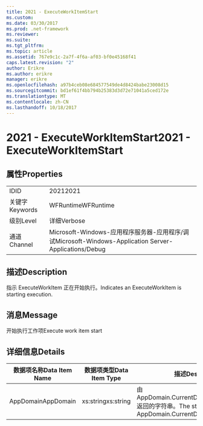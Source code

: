 ```yaml
---
title: 2021 - ExecuteWorkItemStart
ms.custom: 
ms.date: 03/30/2017
ms.prod: .net-framework
ms.reviewer: 
ms.suite: 
ms.tgt_pltfrm: 
ms.topic: article
ms.assetid: 767e9c1c-2a7f-4f6a-af03-bf0e45168f41
caps.latest.revision: "2"
author: Erikre
ms.author: erikre
manager: erikre
ms.openlocfilehash: a97b4ceb08e684577549de4d8424babe23008d15
ms.sourcegitcommit: bd1ef61f4bb794b25383d3d72e71041a5ced172e
ms.translationtype: MT
ms.contentlocale: zh-CN
ms.lasthandoff: 10/18/2017
---
```

# <a name="2021---executeworkitemstart"></a><span data-ttu-id="91464-102">2021 - ExecuteWorkItemStart</span><span class="sxs-lookup"><span data-stu-id="91464-102">2021 - ExecuteWorkItemStart</span></span>
## <a name="properties"></a><span data-ttu-id="91464-103">属性</span><span class="sxs-lookup"><span data-stu-id="91464-103">Properties</span></span>  
  
|||  
|-|-|  
|<span data-ttu-id="91464-104">ID</span><span class="sxs-lookup"><span data-stu-id="91464-104">ID</span></span>|<span data-ttu-id="91464-105">2021</span><span class="sxs-lookup"><span data-stu-id="91464-105">2021</span></span>|  
|<span data-ttu-id="91464-106">关键字</span><span class="sxs-lookup"><span data-stu-id="91464-106">Keywords</span></span>|<span data-ttu-id="91464-107">WFRuntime</span><span class="sxs-lookup"><span data-stu-id="91464-107">WFRuntime</span></span>|  
|<span data-ttu-id="91464-108">级别</span><span class="sxs-lookup"><span data-stu-id="91464-108">Level</span></span>|<span data-ttu-id="91464-109">详细</span><span class="sxs-lookup"><span data-stu-id="91464-109">Verbose</span></span>|  
|<span data-ttu-id="91464-110">通道</span><span class="sxs-lookup"><span data-stu-id="91464-110">Channel</span></span>|<span data-ttu-id="91464-111">Microsoft-Windows-应用程序服务器-应用程序/调试</span><span class="sxs-lookup"><span data-stu-id="91464-111">Microsoft-Windows-Application Server-Applications/Debug</span></span>|  
  
## <a name="description"></a><span data-ttu-id="91464-112">描述</span><span class="sxs-lookup"><span data-stu-id="91464-112">Description</span></span>  
 <span data-ttu-id="91464-113">指示 ExecuteWorkItem 正在开始执行。</span><span class="sxs-lookup"><span data-stu-id="91464-113">Indicates an ExecuteWorkItem is starting execution.</span></span>  
  
## <a name="message"></a><span data-ttu-id="91464-114">消息</span><span class="sxs-lookup"><span data-stu-id="91464-114">Message</span></span>  
 <span data-ttu-id="91464-115">开始执行工作项</span><span class="sxs-lookup"><span data-stu-id="91464-115">Execute work item start</span></span>  
  
## <a name="details"></a><span data-ttu-id="91464-116">详细信息</span><span class="sxs-lookup"><span data-stu-id="91464-116">Details</span></span>  
  
|<span data-ttu-id="91464-117">数据项名称</span><span class="sxs-lookup"><span data-stu-id="91464-117">Data Item Name</span></span>|<span data-ttu-id="91464-118">数据项类型</span><span class="sxs-lookup"><span data-stu-id="91464-118">Data Item Type</span></span>|<span data-ttu-id="91464-119">描述</span><span class="sxs-lookup"><span data-stu-id="91464-119">Description</span></span>|  
|--------------------|--------------------|-----------------|  
|<span data-ttu-id="91464-120">AppDomain</span><span class="sxs-lookup"><span data-stu-id="91464-120">AppDomain</span></span>|<span data-ttu-id="91464-121">xs:string</span><span class="sxs-lookup"><span data-stu-id="91464-121">xs:string</span></span>|<span data-ttu-id="91464-122">由 AppDomain.CurrentDomain.FriendlyName 返回的字符串。</span><span class="sxs-lookup"><span data-stu-id="91464-122">The string returned by AppDomain.CurrentDomain.FriendlyName.</span></span>|
